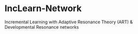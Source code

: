 # IncLearn-Network
Incremental Learning with Adaptive Resonance Theory (ART) & Developmental Resonance networks
